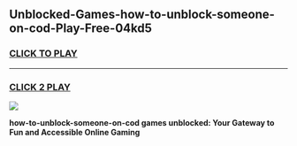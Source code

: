 
## Unblocked-Games-how-to-unblock-someone-on-cod-Play-Free-04kd5
<h3>
<a href="https://premium76.site?title=how-to-unblock-someone-on-cod&ref=23A">CLICK TO PLAY</a></h3>
<hr>

<h3>
<a href="https://premium76.site?title=how-to-unblock-someone-on-cod&ref=23A">CLICK 2 PLAY</a>
  
</h3>

<a href="https://premium76.site?title=how-to-unblock-someone-on-cod&ref=23A"><img src="https://clearcache.store/games.png"></a>


**how-to-unblock-someone-on-cod games unblocked: Your Gateway to Fun and Accessible Online Gaming**
